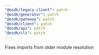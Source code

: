 ```yaml
---
"@osdk/legacy-client": patch
"@osdk/generator": patch
"@osdk/gateway": patch
"@osdk/client": patch
"@osdk/api": patch
"@osdk/cli": patch
---
```


Fixes imports from older module resolution
